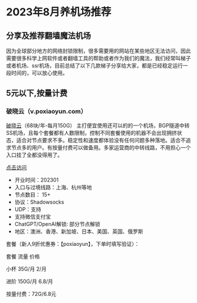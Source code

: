 # 2023年8月养机场推荐

## 分享及推荐翻墙魔法机场
因为全球部分地方的网络封锁限制，很多需要用的网站在某些地区无法访问，因此需要很多科学上网软件或者翻墙工具的帮助或者作为我们的魔法，我们经常叫梯子或者机场、ssr机场，目前总结了以下几款梯子分享给大家，都是已经稳定运行一段时间的，可以放心使用。

## 5元以下,按量计费

### 破晓云（v.poxiaoyun.com）
[破晓云](https://v.poxiaoyun.com/#/register?code=tDaD39OL)（68块/年-每月150G）
主打便宜使用还可以的的一个机场，BGP隧道中转SS机场，且每个套餐都有人数限制，控制不同套餐使用的机器不会出现拥挤状态，适合对节点要求不多。稳定性和速度都体验没有任何问题多种落地。适合不追求节点多的用户。有按量付费可以做备用。多家运营商的中转线路，不用担心一个入口挂了全都没得用了。

[点击访问](https://v.poxiaoyun.com/#/register?code=tDaD39OL)

- 开业时间：202301
- 入口与过境线路：上海、杭州等地
- 节点数目： 15+
- 协议：Shadowsocks
- UDP：支持
- 支持微信支付宝
- ChatGPT/OpenAI解锁: 部分节点解锁
- 地区：澳洲、香港、新加坡、日本、美国、英国、俄罗斯

套餐（新人9折优惠券：【poxiaoyun】，下单时填写验证）：

套餐	流量	价格

小杯	35G/月	2/月

进阶	150G/月	6.8/月

按量付费：72G/6.8元

